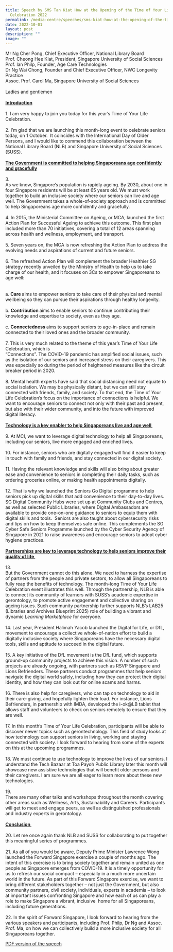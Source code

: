 ```yaml
---
title: Speech by SMS Tan Kiat How at the Opening of the Time of Your Life
  Celebration 2022
permalink: /media-centre/speeches/sms-kiat-how-at-the-opening-of-the-time-of-your-life-celebration-2022/
date: 2022-10-01
layout: post
description: ""
image: ""
---
```

Mr Ng Cher Pong, Chief Executive Officer, National Library Board&nbsp;<br>
Prof. Cheong Hee Kiat, President, Singapore University of Social Sciences&nbsp;<br>
Prof. Ian Philp, Founder, Age Care Technologies&nbsp;&nbsp;<br>
Dr Ng Wai Chong, Founder and Chief Executive Officer, NWC Longevity Practice&nbsp;&nbsp;<br>
Assoc. Prof. Carol Ma, Singapore University of Social Sciences&nbsp;&nbsp;<br>
&nbsp;<br>
Ladies and gentlemen&nbsp;<br>
&nbsp;<br>
<strong><span style="text-decoration: underline;">Introduction</span></strong>&nbsp;<br>
&nbsp;<br>
1.<span style="white-space: pre;">		</span>I am very happy to join you today for this year’s Time of Your Life Celebration.&nbsp;<br>
&nbsp;<br>
2.<span style="white-space: pre;">		</span>I’m glad that we are launching this month-long event to celebrate seniors today, on 1 October.&nbsp; It coincides with the International Day of Older Persons, and I would like to commend this collaboration between the National Library Board (NLB) and Singapore University of Social Sciences (SUSS).&nbsp;&nbsp;<br>
&nbsp;<br>
<strong><span style="text-decoration: underline;">The Government is committed to helping Singaporeans age confidently and gracefully</span></strong>&nbsp;<br>
&nbsp;<br>
3.<span style="white-space: pre;">		</span>As we know, Singapore’s population is rapidly ageing. By 2030, about one in four Singapore residents will be at least 65 years old. We must work together to build an inclusive society where our seniors can live and age well. The Government takes a whole-of-society approach and is committed to help Singaporeans age more confidently and gracefully.&nbsp;<br>
&nbsp;<br>
4.<span style="white-space: pre;">		</span>In 2015, the Ministerial Committee on Ageing, or MCA, launched the first Action Plan for Successful Ageing to achieve this outcome. This first plan included more than 70 initiatives, covering a total of 12 areas spanning across health and wellness, employment, and transport.&nbsp;<br>
&nbsp;<br>
5.<span style="white-space: pre;">		</span>Seven years on, the MCA is now refreshing the Action Plan to address the evolving needs and aspirations of current and future seniors.&nbsp;<br>
&nbsp;<br>
6.<span style="white-space: pre;">		</span>The refreshed Action Plan will complement the broader Healthier SG strategy recently unveiled by the Ministry of Health to help us to take charge of our health, and it focuses on 3Cs to empower Singaporeans to age well:&nbsp;&nbsp;<br>
&nbsp;<br>
<span style="white-space: pre;">		</span>a.<span style="white-space: pre;">	</span><strong>Care </strong>aims to empower seniors to take care of their physical and mental wellbeing so they can pursue their aspirations through healthy longevity.&nbsp;<br>
<span style="white-space: pre;">		</span>b.<span style="white-space: pre;">	</span><strong>Contribution </strong>aims to enable seniors to continue contributing their knowledge and expertise to society, even as they age.&nbsp;<br>
<span style="white-space: pre;">		</span>c.<span style="white-space: pre;">	</span><strong>Connectedness </strong>aims to support seniors to age-in-place and remain connected to their loved ones and the broader community.&nbsp;<br>
&nbsp;<br>
7.<span style="white-space: pre;">		</span>This is very much related to the theme of this year’s Time of Your Life Celebration, which is&nbsp;<br>
“Connections”. The COVID-19 pandemic has amplified social issues, such as the isolation of our seniors and increased stress on their caregivers. This was especially so during the period of heightened measures like the circuit breaker period in 2020.&nbsp;<br>
&nbsp;<br>
8.<span style="white-space: pre;">		</span>Mental health experts have said that social distancing need not equate to social isolation. We may be physically distant, but we can still stay connected with friends, family, and society. To that end, the Time of Your Life Celebration’s focus on the importance of connections is helpful. We want to encourage seniors to connect not only with their past and present, but also with their wider community, and into the future with improved digital literacy.&nbsp;<br>
&nbsp;<br>
<strong><span style="text-decoration: underline;">Technology is a key enabler to help Singaporeans live and age well&nbsp;</span></strong><br>
&nbsp;<br>
9.<span style="white-space: pre;">		</span>At MCI, we want to leverage digital technology to help all Singaporeans, including our seniors, live more engaged and enriched lives.&nbsp;&nbsp;<br>
&nbsp;<br>
10.<span style="white-space: pre;">		</span>For instance, seniors who are digitally engaged will find it easier to keep in touch with family and friends, and stay connected in our digital society.&nbsp;<br>
&nbsp;<br>
11.<span style="white-space: pre;">		</span>Having the relevant knowledge and skills will also bring about greater ease and convenience to seniors in completing their daily tasks, such as ordering groceries online, or making health appointments digitally.&nbsp;&nbsp;<br>
&nbsp;<br>
12.<span style="white-space: pre;">		</span>That is why we launched the Seniors Go Digital programme to help seniors pick up digital skills that add convenience to their day-to-day lives. SG Digital Community Hubs were set up at Community Clubs and Centres, as well as selected Public Libraries, where Digital Ambassadors are available to provide one-on-one guidance to seniors to equip them with digital skills and tools.&nbsp; Seniors are also taught about cybersecurity risks and tips on how to keep themselves safe online. This complements the SG Cyber Safe Seniors Programme launched by the Cyber Security Agency of Singapore in 2021 to raise awareness and encourage seniors to adopt cyber hygiene practices.&nbsp;<br>
&nbsp;<br>
<strong><span style="text-decoration: underline;">Partnerships are key to leverage technology to help seniors improve their quality of life&nbsp;</span></strong><br>
&nbsp;<br>
13.<span style="white-space: pre;">		</span>But the Government cannot do this alone. We need to harness the expertise of partners from the people and private sectors, to allow all Singaporeans to fully reap the benefits of technology. The month-long Time of Your Life Celebration event illustrates this well. Through the partnership, NLB is able to connect its community of learners with SUSS’s academic expertise in gerontology, to promote active engagement and collective sharing on ageing issues. Such community partnership further supports NLB’s LAB25 (Libraries and Archives Blueprint 2025) role of building a vibrant and dynamic <em>Learning Marketplace</em> for everyone.&nbsp;<br>
&nbsp;<br>
14.<span style="white-space: pre;">		</span>Last year, President Halimah Yacob launched the Digital for Life, or DfL, movement to encourage a collective whole-of-nation effort to build a digitally inclusive society where Singaporeans have the necessary digital tools, skills and aptitude to succeed in the digital future.&nbsp;<br>
&nbsp;<br>
15.<span style="white-space: pre;">		</span>A key initiative of the DfL movement is the DfL fund, which supports ground-up community projects to achieve this vision. A number of such projects are already ongoing, with partners such as RSVP Singapore and Lions Befrienders. These partners conduct programmes that help seniors navigate the digital world safely, including how they can protect their digital identity, and how they can look out for online scams and harms.&nbsp;<br>
&nbsp;<br>
16.<span style="white-space: pre;">		</span>There is also help for caregivers, who can tap on technology to aid in their care-giving, and hopefully lighten their load. For instance, Lions Befrienders, in partnership with IMDA, developed the i-ok@LB tablet that allows staff and volunteers to check on seniors remotely to ensure that they are well.&nbsp;&nbsp;<br>
&nbsp;<br>
17.<span style="white-space: pre;">		</span>In this month’s Time of Your Life Celebration, participants will be able to discover newer topics such as gerontechnology. This field of study looks at how technology can support seniors in living, working and staying connected with society. I look forward to hearing from some of the experts on this at the upcoming programmes.&nbsp;<br>
&nbsp;<br>
18.<span style="white-space: pre;">		</span>We must continue to use technology to improve the lives of our seniors. I understand the Tech Bazaar at Toa Payoh Public Library later this month will showcase new assistive technologies that will benefit older persons and their caregivers. I am sure we are all eager to learn more about these new technologies.&nbsp;<br>
&nbsp;<br>
19.<span style="white-space: pre;">		</span>There are many other talks and workshops throughout the month covering other areas such as Wellness, Arts, Sustainability and Careers. Participants will get to meet and engage peers, as well as distinguished professionals and industry experts in gerontology.&nbsp;&nbsp;<br>
&nbsp;<br>
<strong><span style="text-decoration: underline;">Conclusion&nbsp;</span></strong><br>
&nbsp;<br>
20.<span style="white-space: pre;">		</span>Let me once again thank NLB and SUSS for collaborating to put together this meaningful series of programmes.&nbsp;<br>
&nbsp;<br>
21.<span style="white-space: pre;">		</span>As all of you would be aware, Deputy Prime Minister Lawrence Wong launched the Forward Singapore exercise a couple of months ago. The intent of this exercise is to bring society together and remain united as one people as Singapore emerges from COVID-19. It is a timely opportunity for us to refresh our social compact – especially in a much more uncertain world in the future. As part of this Forward Singapore exercise, we want to bring different stakeholders together – not just the Government, but also community partners, civil society, individuals, experts in academia – to look at important issues confronting Singapore and how each of us can play a role to make Singapore a vibrant, inclusive&nbsp; home for all Singaporeans, including future generations.&nbsp;&nbsp;<br>
&nbsp;<br>
22.<span style="white-space: pre;">		</span>In the spirit of Forward Singapore, I look forward to hearing from the various speakers and participants, including Prof. Philp, Dr Ng and Assoc. Prof. Ma, on how we can collectively build a more inclusive society for all Singaporeans together.&nbsp;<br>

[PDF version of the speech ](/files/Speeches%202022/trancsript%20of%20sms%20tan%20kiat%20hows%20speech%20at%20the%20opening%20of%20time%20of%20your%20life%20celebration%202022%20.pdf)